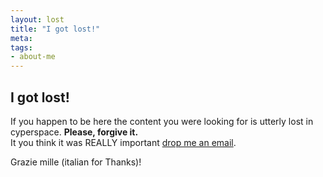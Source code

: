 ```yaml
---
layout: lost
title: "I got lost!"
meta: 
tags: 
- about-me
---
```

## I got lost!
If you happen to be here the content you were looking for is utterly lost in cyperspace. **Please, forgive it.**  
It you think it was REALLY important [drop me an email](/whoami.html).  
  
Grazie mille (italian for Thanks)!
